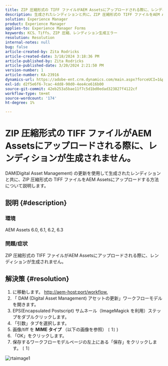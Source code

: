 ```yaml
---
title: ZIP 圧縮形式の TIFF ファイルがAEM Assetsにアップロードされる際に、レンディションが生成されません。
description: 生成されたレンディションと共に、ZIP 圧縮形式の TIFF ファイルをAEM Assetsにアップロードする方法を説明します。
solution: Experience Manager
product: Experience Manager
applies-to: Experience Manager Forms
keywords: KCS、Tiffs、ZIP 圧縮、レンディション生成エラー
resolution: Resolution
internal-notes: null
bug: false
article-created-by: Zita Rodricks
article-created-date: 3/18/2024 3:18:36 PM
article-published-by: Zita Rodricks
article-published-date: 3/20/2024 2:21:50 PM
version-number: 1
article-number: KA-23916
dynamics-url: https://adobe-ent.crm.dynamics.com/main.aspx?forceUCI=1&pagetype=entityrecord&etn=knowledgearticle&id=9b0508c6-3ae5-ee11-904d-6045bd006079
exl-id: d2f5e6f6-7cac-4dd8-90d0-4ee4ce616b00
source-git-commit: 42eb253a5bae11f7c5d1bd0edad323827f4122cf
workflow-type: tm+mt
source-wordcount: '174'
ht-degree: 1%

---
```


# ZIP 圧縮形式の TIFF ファイルがAEM Assetsにアップロードされる際に、レンディションが生成されません。


DAM(Digital Asset Management) の更新を使用して生成されたレンディションと共に、ZIP 圧縮形式の TIFF ファイルをAEM Assetsにアップロードする方法について説明します。

## 説明 {#description}


### 環境

AEM Assets 6.0, 6.1, 6.2, 6.3

### 問題/症状

ZIP 圧縮形式の TIFF ファイルがAEM Assetsにアップロードされる際に、レンディションが生成されません。


## 解決策 {#resolution}


1. に移動します。 [http://aem-host:port/workflow.](http://aem-host:port/workflow.)
2. 「 DAM (Digital Asset Management) アセットの更新」ワークフローモデルを開きます。
3. EPS(Encapsulated Postscript) サムネール（ImageMagick を利用）ステップをダブルクリックします。
4. 「引数」タブを選択します。
5. 画像/tiff を <b>MIME タイプ</b> （以下の画像を参照） `[` 1`]` )
6. 「OK」をクリックします。
7. 保存するワークフローモデルページの左上にある「保存」をクリックします。 `[` 1`]`


![rtaimage1](https://helpx.adobe.com/content/dam/help/en/experience-manager/kb/Tiffs-with-ZIP-Compression-do-not-get-renditions-generated-AEM-Assets/jcr%3acontent/main-pars/procedure/proc_par/step_4/step_par/image/rtaimage1.png)
